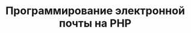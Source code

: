 ---
title: "Программирование электронной почты на PHP"
url: /ru/java/programming-email-in-php/
weight: 10
type: docs
---